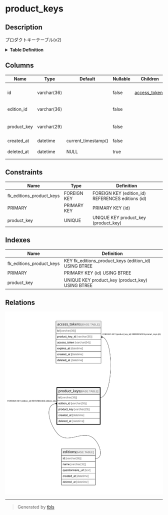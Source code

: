 # product_keys

## Description

プロダクトキーテーブル(v2)

<details>
<summary><strong>Table Definition</strong></summary>

```sql
CREATE TABLE `product_keys` (
  `id` varchar(36) NOT NULL,
  `edition_id` varchar(36) NOT NULL,
  `product_key` varchar(29) NOT NULL,
  `created_at` datetime NOT NULL DEFAULT current_timestamp(),
  `deleted_at` datetime DEFAULT NULL,
  PRIMARY KEY (`id`),
  UNIQUE KEY `product_key` (`product_key`),
  KEY `fk_editions_product_keys` (`edition_id`),
  CONSTRAINT `fk_editions_product_keys` FOREIGN KEY (`edition_id`) REFERENCES `editions` (`id`)
) ENGINE=InnoDB DEFAULT CHARSET=utf8mb4
```

</details>

## Columns

| Name | Type | Default | Nullable | Children | Parents | Comment |
| ---- | ---- | ------- | -------- | -------- | ------- | ------- |
| id | varchar(36) |  | false | [access_tokens](access_tokens.md) |  | プロダクトキーUUID |
| edition_id | varchar(36) |  | false |  | [editions](editions.md) | エディションUUID |
| product_key | varchar(29) |  | false |  |  | プロダクトキーの値 |
| created_at | datetime | current_timestamp() | false |  |  | 作成日時 |
| deleted_at | datetime | NULL | true |  |  | revokeされた日時 |

## Constraints

| Name | Type | Definition |
| ---- | ---- | ---------- |
| fk_editions_product_keys | FOREIGN KEY | FOREIGN KEY (edition_id) REFERENCES editions (id) |
| PRIMARY | PRIMARY KEY | PRIMARY KEY (id) |
| product_key | UNIQUE | UNIQUE KEY product_key (product_key) |

## Indexes

| Name | Definition |
| ---- | ---------- |
| fk_editions_product_keys | KEY fk_editions_product_keys (edition_id) USING BTREE |
| PRIMARY | PRIMARY KEY (id) USING BTREE |
| product_key | UNIQUE KEY product_key (product_key) USING BTREE |

## Relations

![er](product_keys.svg)

---

> Generated by [tbls](https://github.com/k1LoW/tbls)
